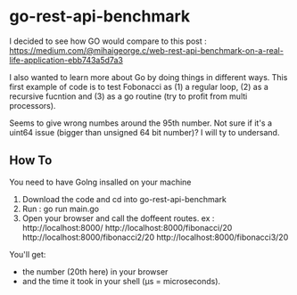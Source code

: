 # go-rest-api-benchmark

I decided to see how GO would compare to this post : https://medium.com/@mihaigeorge.c/web-rest-api-benchmark-on-a-real-life-application-ebb743a5d7a3

I also wanted to learn more about Go by doing things in different ways. This first example of code is to test Fobonacci as (1) a regular loop, (2) as a recursive fucntion and (3) as a go routine (try to profit from multi processors).

Seems to give wrong numbes around the 95th number.  Not sure if it's a uint64 issue (bigger than unsigned 64 bit number)?  I will ty to undersand.

## How To
You need to have Golng insalled on your machine
1) Download the code and cd into go-rest-api-benchmark
2) Run : go run main.go
3) Open your browser and call the doffeent routes.
ex :
http://localhost:8000/
http://localhost:8000/fibonacci/20
http://localhost:8000/fibonacci2/20
http://localhost:8000/fibonacci3/20

You'll get:
- the number (20th here) in your browser
- and the time it took in your shell (µs = microseconds).
